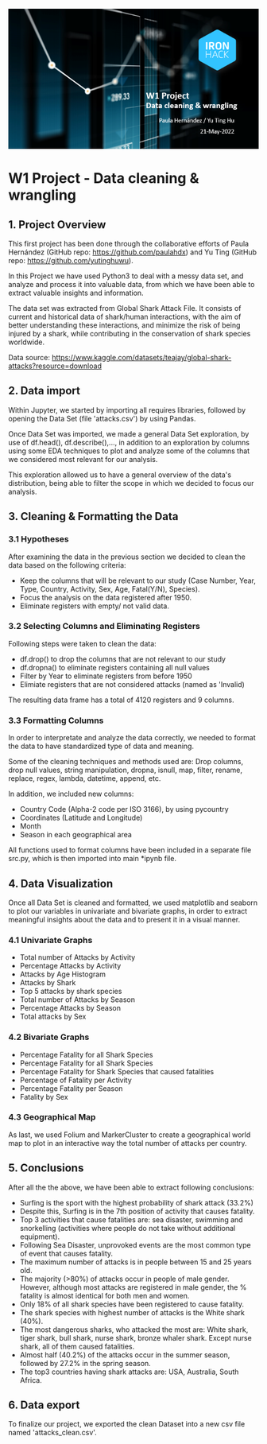 ![cover](cover.jpg)

# W1 Project - Data cleaning & wrangling

## 1. Project Overview
This first project has been done through the collaborative efforts of Paula Hernández (GitHub repo: https://github.com/paulahdx) and Yu Ting (GitHub repo: https://github.com/yutinghuwu).

In this Project we have used Python3 to deal with a messy data set, and analyze and process it into valuable data, from which we have been able to extract valuable insights and information.

The data set was extracted from Global Shark Attack File. It consists of current and historical data of shark/human interactions, with the aim of better understanding these interactions, and minimize the risk of being injured by a shark, while contributing in the conservation of shark species worldwide. 

Data source: 
https://www.kaggle.com/datasets/teajay/global-shark-attacks?resource=download

## 2. Data import
Within Jupyter, we started by importing all requires libraries, followed by opening the Data Set (file 'attacks.csv') by using Pandas.

Once Data Set was imported, we made a general Data Set exploration, by use of df.head(), df.describe(),..., in addition to an exploration by columns using some EDA techniques to plot and analyze some of the columns that we considered most relevant for our analysis. 

This exploration allowed us to have a general overview of the data's distribution, being able to filter the scope in which we decided to focus our analysis.

## 3. Cleaning & Formatting the Data

### 3.1 Hypotheses
After examining the data in the previous section we decided to clean the data based on the following criteria:
- Keep the columns that will be relevant to our study (Case Number, Year, Type, Country, Activity, Sex, Age, Fatal(Y/N), Species).
- Focus the analysis on the data registered after 1950.
- Eliminate registers with empty/ not valid data.

### 3.2 Selecting Columns and Eliminating Registers
Following steps were taken to clean the data:
- df.drop() to drop the columns that are not relevant to our study
- df.dropna() to eliminate registers containing all null values
- Filter by Year to eliminate registers from before 1950
- Elimiate registers that are not considered attacks (named as 'Invalid)

The resulting data frame has a total of 4120 registers and 9 columns.
 
### 3.3 Formatting Columns
In order to interpretate and analyze the data correctly, we needed to format the data to have standardized type of data and meaning.

Some of the cleaning techniques and methods used are: 
Drop columns, drop null values, string manipulation, dropna, isnull, map, 
filter, rename, replace, regex, lambda, datetime, append, etc.

In addition, we included new columns: 
- Country Code (Alpha-2 code per ISO 3166), by using pycountry
- Coordinates (Latitude and Longitude)
- Month
- Season in each geographical area

All functions used to format columns have been included in a separate file src.py, which is then imported into main *ipynb file.

## 4. Data Visualization
Once all Data Set is cleaned and formatted, we used matplotlib and seaborn to plot our variables in univariate and bivariate graphs, in order to extract meaningful insights about the data and to present it in a visual manner.

### 4.1 Univariate Graphs 
- Total number of Attacks by Activity
- Percentage Attacks by Activity
- Attacks by Age Histogram
- Attacks by Shark
- Top 5 attacks by shark species 
- Total number of Attacks by Season
- Percentage Attacks by Season
- Total attacks by Sex

### 4.2 Bivariate Graphs 
- Percentage Fatality for all Shark Species
- Percentage Fatality for all Shark Species
- Percentage Fatality for Shark Species that caused fatalities
- Percentage of Fatality per Activity 
- Percentage Fatality per Season
- Fatality by Sex

### 4.3 Geographical Map 
As last, we used Folium and MarkerCluster to create a geographical world map to plot in an interactive way the total number of attacks per country. 

## 5. Conclusions
After all the the above, we have been able to extract following conclusions:
- Surfing is the sport with the highest probability of shark attack (33.2%)
- Despite this, Surfing is in the 7th position of activity that causes fatality.
- Top 3 activities that cause fatalities are: sea disaster, swimming and snorkelling (activities where people do not take without additional equipment).
- Following Sea Disaster, unprovoked events are the most common type of event that causes fatality.
- The maximum number of attacks is in people between 15 and 25 years old.
- The majority (>80%) of attacks occur in people of male gender. However, although most attacks are registered in male gender, the % fatality is almost identical for both men and women.
- Only 18% of all shark species have been registered to cause fatality.
- The shark species with highest number of attacks is the White shark (40%). 
- The most dangerous sharks, who attacked the most are: White shark, tiger shark, bull shark, nurse shark, bronze whaler shark. Except nurse shark, all of them caused fatalities.
- Almost half (40.2%) of the attacks occur in the summer season, followed by 27.2% in the spring season.
- The top3 countries having shark attacks are: USA, Australia, South Africa.

## 6. Data export
To finalize our project, we exported the clean Dataset into a new csv file named 'attacks_clean.csv'.

